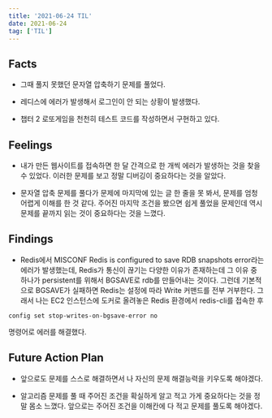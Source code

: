 ```yaml
---
title: '2021-06-24 TIL'
date: 2021-06-24
tag: ['TIL']
---
```


## Facts

- 그때 풀지 못했던 문자열 압축하기 문제를 풀었다.

- 레디스에 에러가 발생해서 로그인이 안 되는 상황이 발생했다.

- 챕터 2 로또게임을 천천히 테스트 코드를 작성하면서 구현하고 있다.

## Feelings

- 내가 만든 웹사이트를 접속하면 한 달 간격으로 한 개씩 에러가 발생하는 것을 찾을 수 있었다. 이러한 문제를 보고 정말 디버깅이 중요하다는 것을 알았다.

- 문자열 압축 문제를 풀다가 문제에 마지막에 있는 글 한 줄을 못 봐서, 문제를 엄청 어렵게 이해를 한 것 같다. 주어진 마지막 조건을 봤으면 쉽게 풀었을 문제인데 역시 문제를 끝까지 읽는 것이 중요하다는 것을 느꼈다.

## Findings

- Redis에서 MISCONF Redis is configured to save RDB snapshots error라는 에러가 발생했는데, Redis가 통신이 끊기는 다양한 이유가 존재하는데 그 이유 중 하나가 persistent를 위해서 BGSAVE로 rdb를 만들어내는 것이다. 그런데 기본적으로 BGSAVE가 실패하면 Redis는 설정에 따라 Write 커맨드를 전부 거부한다. 그래서 나는 EC2 인스턴스에 도커로 올려놓은 Redis 환경에서 redis-cli를 접속한 후

```
config set stop-writes-on-bgsave-error no
```

명령어로 에러를 해결했다.

## Future Action Plan

- 앞으로도 문제를 스스로 해결하면서 나 자신의 문제 해결능력을 키우도록 해야겠다.

- 알고리즘 문제를 풀 때 주어진 조건을 확실하게 알고 적고 가게 중요하다는 것을 정말 몸소 느꼈다. 앞으로는 주어진 조건을 이해칸에 다 적고 문제를 풀도록 해야겠다.
